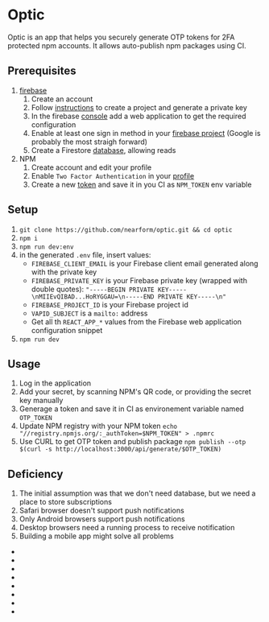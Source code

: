 # Optic
Optic is an app that helps you securely generate OTP tokens for 2FA protected npm accounts. It allows auto-publish npm packages using CI.

## Prerequisites
1. [firebase]
   1. Create an account
   1. Follow [instructions][firebase-admin-settings] to create a project and generate a private key
   1. In the firebase [console][firebase-app-settings] add a web application to get the required configuration 
   1. Enable at least one sign in method in your [firebase project][firebase-signin] (Google is probably the most straigh forward)
   1. Create a Firestore [database], allowing reads
1. NPM
   1. Create account and edit your profile
   1. Enable `Two Factor Authentication` in your [profile][npm-profile]
   1. Create a new [token][npm-token] and save it in you CI as `NPM_TOKEN` env variable

## Setup
1. `git clone https://github.com/nearform/optic.git && cd optic`
1. `npm i`
1. `npm run dev:env`
1. in the generated `.env` file, insert values:
   - `FIREBASE_CLIENT_EMAIL` is your Firebase client email generated along with the private key
   - `FIREBASE_PRIVATE_KEY` is your Firebase private key (wrapped with double quotes): `"-----BEGIN PRIVATE KEY-----\nMIIEvQIBAD...HoRYGGAU=\n-----END PRIVATE KEY-----\n"`
   - `FIREBASE_PROJECT_ID` is your Firebase project id
   - `VAPID_SUBJECT` is a `mailto:` address
   - Get all th `REACT_APP_*` values from the Firebase web application configuration snippet
1. `npm run dev`

## Usage
1. Log in the application
1. Add your secret, by scanning NPM's QR code, or providing the secret key manually
1. Generage a token and save it in CI as environement variable named `OTP_TOKEN`
1. Update NPM registry with your NPM token `echo "//registry.npmjs.org/:_authToken=$NPM_TOKEN" > .npmrc`
1. Use CURL to get OTP token and publish package `npm publish --otp $(curl -s http://localhost:3000/api/generate/$OTP_TOKEN)`

## Deficiency
1. The initial assumption was that we don't need database, but we need a place to store subscriptions
1. Safari browser doesn't support push notifications
1. Only Android browsers support push notifications
1. Desktop browsers need a running process to receive notification
1. Building a mobile app might solve all problems

- [firebase]: https://console.firebase.google.com
- [firebase-admin-settings]: https://firebase.google.com/docs/admin/setup#add_firebase_to_your_app
- [firebase-signin]: https://console.firebase.google.com/u/0/project/_/authentication/providers
- [firebase-app-settings]: https://console.firebase.google.com/u/0/project/_/settings/general/
- [database]: https://console.firebase.google.com/u/0/project/_/database
- [VAPID]: https://tools.ietf.org/html/draft-ietf-webpush-vapid-01
- [npm-profile]: https://www.npmjs.com/settings/~/profile
- [npm-token]: https://www.npmjs.com/settings/~/tokens
